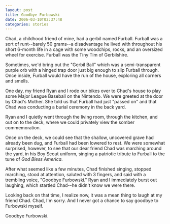 ```yaml
---
layout: post
title: Goodbye Furbowski
date: 2006-03-10T02:37:48
categories: stories
---
```


Chad, a childhood friend of mine, had a gerbil named Furball. Furball was a
sort of runt--barely 50 grams--a disadvantage he lived with throughout his
short 6-month life in a cage with some woodchips, rocks, and an oversized
wheel for exercise. Furball was the Tiny Tim of Gerbilshire.


Sometimes, we'd bring out the "Gerbil Ball" which was a semi-transparent
purple orb with a hinged trap door just big enough to slip Furball through.
Once inside, Furball would have the run of the house, exploring all corners
and smells.

One day, my friend Ryan and I rode our bikes over to Chad's house to play some
Major League Baseball on the Nintendo. We were greeted at the door by Chad's
Mother. She told us that Furball had just "passed on" and that Chad was
conducting a burial ceremony in the back yard.

Ryan and I quietly went through the living room, through the kitchen, and out
on to the deck, where we could privately view the somber commemoration.

Once on the deck, we could see that the shallow, uncovered grave had already
been dug, and Furball had been lowered to rest. We were somewhat surprised,
however, to see that our dear friend Chad was marching around the yard, in his
Boy Scout uniform, singing a patriotic tribute to Furball to the tune of _God
Bless America_.

After what seemed like a few minutes, Chad finished singing, stopped marching,
stood at attention, saluted with 3 fingers, and said with a trembling voice,
"Goodbye Furbowski." Ryan and I immediately burst out laughing, which startled
Chad--he didn't know we were there.

Looking back on that time, I realize now, it was a mean thing to laugh at my
friend Chad. Chad, I'm sorry. And I never got a chance to say goodbye to
Furbowski myself.

Goodbye Furbowski.


